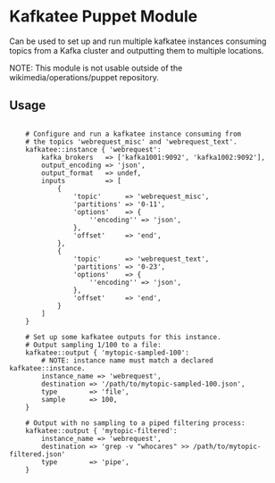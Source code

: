 <!-- SPDX-License-Identifier: Apache-2.0 -->
# Kafkatee Puppet Module

Can be used to set up and run multiple kafkatee instances consuming topics from a Kafka cluster
and outputting them to multiple locations.

NOTE: This module is not usable outside of the wikimedia/operations/puppet repository.

## Usage

```puppet

    # Configure and run a kafkatee instance consuming from
    # the topics 'webrequest_misc' and 'webrequest_text'.
    kafkatee::instance { 'webrequest':
        kafka_brokers   => ['kafka1001:9092', 'kafka1002:9092'],
        output_encoding => 'json',
        output_format   => undef,
        inputs          => [
            {
                'topic'      => 'webrequest_misc',
                'partitions' => '0-11',
                'options'    => {
                    ''encoding'' => 'json',
                },
                'offset'     => 'end',
            },
            {
                'topic'      => 'webrequest_text',
                'partitions' => '0-23',
                'options'    => {
                    ''encoding'' => 'json',
                },
                'offset'     => 'end',
            }
        ]
    }

    # Set up some kafkatee outputs for this instance.
    # Output sampling 1/100 to a file:
    kafkatee::output { 'mytopic-sampled-100':
        # NOTE: instance name must match a declared kafkatee::instance.
        instance_name => 'webrequest',
        destination => '/path/to/mytopic-sampled-100.json',
        type        => 'file',
        sample      => 100,
    }

    # Output with no sampling to a piped filtering process:
    kafkatee::output { 'mytopic-filtered':
        instance_name => 'webrequest',
        destination => 'grep -v "whocares" >> /path/to/mytopic-filtered.json'
        type        => 'pipe',
    }
```

